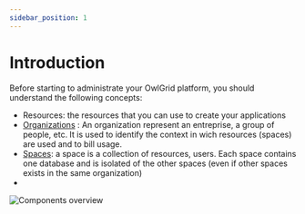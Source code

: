 ```yaml
---
sidebar_position: 1
---
```


# Introduction

Before starting to administrate your OwlGrid platform, you should understand the following concepts:
- Resources: the resources that you can use to create your applications
- [Organizations](/docs/administrate/organizations) : An organization represent an entreprise, a group of people, etc. It is used to identify the context in wich resources (spaces) are used and to bill usage.
- [Spaces](/docs/administrate/spaces): a space is a collection of resources, users. Each space contains one database and is isolated of the other spaces (even if other spaces exists in the same organization)
- 

![Components overview](/img/concepts/components_overview.jpg)